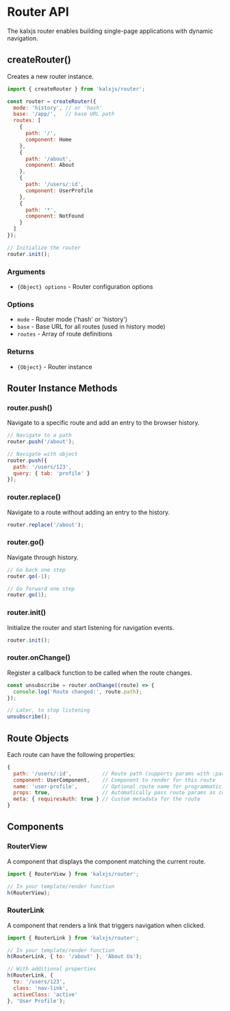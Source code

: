 <!-- kalxjs/docs/api/router.md -->
# Router API

The kalxjs router enables building single-page applications with dynamic navigation.

## createRouter()

Creates a new router instance.

```javascript
import { createRouter } from 'kalxjs/router';

const router = createRouter({
  mode: 'history', // or 'hash'
  base: '/app/',   // base URL path
  routes: [
    {
      path: '/',
      component: Home
    },
    {
      path: '/about',
      component: About
    },
    {
      path: '/users/:id',
      component: UserProfile
    },
    {
      path: '*',
      component: NotFound
    }
  ]
});

// Initialize the router
router.init();
```

### Arguments

- `{Object} options` - Router configuration options

### Options

- `mode` - Router mode ('hash' or 'history')
- `base` - Base URL for all routes (used in history mode)
- `routes` - Array of route definitions

### Returns

- `{Object}` - Router instance

## Router Instance Methods

### router.push()

Navigate to a specific route and add an entry to the browser history.

```javascript
// Navigate to a path
router.push('/about');

// Navigate with object
router.push({
  path: '/users/123',
  query: { tab: 'profile' }
});
```

### router.replace()

Navigate to a route without adding an entry to the history.

```javascript
router.replace('/about');
```

### router.go()

Navigate through history.

```javascript
// Go back one step
router.go(-1);

// Go forward one step
router.go(1);
```

### router.init()

Initialize the router and start listening for navigation events.

```javascript
router.init();
```

### router.onChange()

Register a callback function to be called when the route changes.

```javascript
const unsubscribe = router.onChange((route) => {
  console.log('Route changed:', route.path);
});

// Later, to stop listening
unsubscribe();
```

## Route Objects

Each route can have the following properties:

```javascript
{
  path: '/users/:id',          // Route path (supports params with :param syntax)
  component: UserComponent,    // Component to render for this route
  name: 'user-profile',        // Optional route name for programmatic navigation
  props: true,                 // Automatically pass route params as component props
  meta: { requiresAuth: true } // Custom metadata for the route
}
```

## Components

### RouterView

A component that displays the component matching the current route.

```javascript
import { RouterView } from 'kalxjs/router';

// In your template/render function
h(RouterView);
```

### RouterLink

A component that renders a link that triggers navigation when clicked.

```javascript
import { RouterLink } from 'kalxjs/router';

// In your template/render function
h(RouterLink, { to: '/about' }, 'About Us');

// With additional properties
h(RouterLink, { 
  to: '/users/123',
  class: 'nav-link',
  activeClass: 'active'
}, 'User Profile');
```